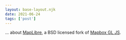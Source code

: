 ```yaml
---
layout: base-layout.njk
date: 2021-06-24
tags: ['post']
---
```


... about [MapLibre](https://maplibre.org/), a BSD licensed fork of [Mapbox GL JS](https://www.mapbox.com/).
